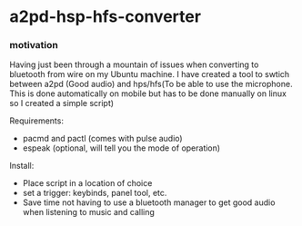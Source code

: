 # a2pd-hsp-hfs-converter

### motivation
Having just been through a mountain of issues when converting to bluetooth from wire on my Ubuntu machine. I have created a tool to swtich between a2pd (Good audio) and hps/hfs(To be able to use the microphone. This is done automatically on mobile but has to be done manually on linux so I created a simple script)


Requirements: 
* pacmd and pactl (comes with pulse audio)
* espeak (optional, will tell you the mode of operation)

Install: 
* Place script in a location of choice
* set a trigger: keybinds, panel tool, etc.
* Save time not having to use a bluetooth manager to get good audio when listening to music and calling 
